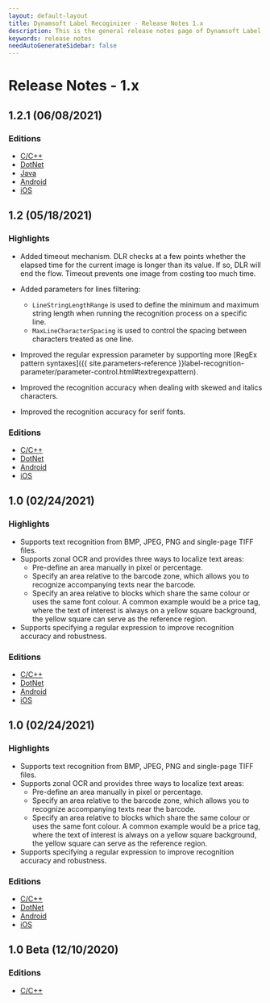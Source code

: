 ```yaml
---
layout: default-layout
title: Dynamsoft Label Recoginizer - Release Notes 1.x
description: This is the general release notes page of Dynamsoft Label Recoginizer
keywords: release notes
needAutoGenerateSidebar: false
---
```


# Release Notes - 1.x

## 1.2.1 (06/08/2021)

### Editions

- [C/C++](../programming/c-cplusplus/release-notes/c-cpp-1.md#121-06082021)
- [DotNet](../programming/dotnet/release-notes/dotnet-1.md#121-06082021)
- [Java](../programming/java/release-notes/java-1.md#121-06082021)
- [Android](../programming/c-cplusplus/release-notes/android-1.md#121-06082021)
- [iOS](../programming/c-cplusplus/release-notes/ios-1.md#121-06082021)


## 1.2 (05/18/2021)

### Highlights

- Added timeout mechanism. DLR checks at a few points whether the elapsed time for the current image is longer than its value. If so, DLR will end the flow. Timeout prevents one image from costing too much time.

- Added parameters for lines filtering:
  - `LineStringLengthRange` is used to define the minimum and maximum string length when running the recognition process on a specific line.
  - `MaxLineCharacterSpacing` is used to control the spacing between characters treated as one line.

- Improved the regular expression parameter by supporting more [RegEx pattern syntaxes]({{ site.parameters-reference }}label-recognition-parameter/parameter-control.html#textregexpattern).

- Improved the recognition accuracy when dealing with skewed and italics characters.

- Improved the recognition accuracy for serif fonts.

### Editions

- [C/C++](../programming/c-cplusplus/release-notes/c-cpp-1.md#12-05182021)
- [DotNet](../programming/dotnet/release-notes/dotnet-1.md#12-05182021)
- [Android](../programming/c-cplusplus/release-notes/android-1.md#12-05182021)
- [iOS](../programming/c-cplusplus/release-notes/ios-1.md#12-05182021)


## 1.0 (02/24/2021)

### Highlights

- Supports text recognition from BMP, JPEG, PNG and single-page TIFF files.
- Supports zonal OCR and provides three ways to localize text areas:
    - Pre-define an area manually in pixel or percentage.
    - Specify an area relative to the barcode zone, which allows you to recognize accompanying texts near the barcode. 
    - Specify an area relative to blocks which share the same colour or uses the same font colour. A common example would be a price tag, where the text of interest is always on a yellow square background, the yellow square can serve as the reference region.
- Supports specifying a regular expression to improve recognition accuracy and robustness.

### Editions

- [C/C++](../programming/c-cplusplus/release-notes/c-cpp-1.md#10-02242021)
- [DotNet](../programming/dotnet/release-notes/dotnet-1.md#10-02242021)
- [Android](../programming/c-cplusplus/release-notes/android-1.md#10-02242021)
- [iOS](../programming/c-cplusplus/release-notes/ios-1.md#10-02242021)

## 1.0 (02/24/2021)

### Highlights

- Supports text recognition from BMP, JPEG, PNG and single-page TIFF files.
- Supports zonal OCR and provides three ways to localize text areas:
    - Pre-define an area manually in pixel or percentage.
    - Specify an area relative to the barcode zone, which allows you to recognize accompanying texts near the barcode. 
    - Specify an area relative to blocks which share the same colour or uses the same font colour. A common example would be a price tag, where the text of interest is always on a yellow square background, the yellow square can serve as the reference region.
- Supports specifying a regular expression to improve recognition accuracy and robustness.

### Editions

- [C/C++](../programming/c-cplusplus/release-notes/c-cpp-1.md#10-02242021)
- [DotNet](../programming/dotnet/release-notes/dotnet-1.md#10-02242021)
- [Android](../programming/c-cplusplus/release-notes/android-1.md#10-02242021)
- [iOS](../programming/c-cplusplus/release-notes/ios-1.md#10-02242021)


## 1.0 Beta (12/10/2020)

### Editions

- [C/C++](../programming/c-cplusplus/release-notes/c-cpp-1.md#10-beta-12102020)